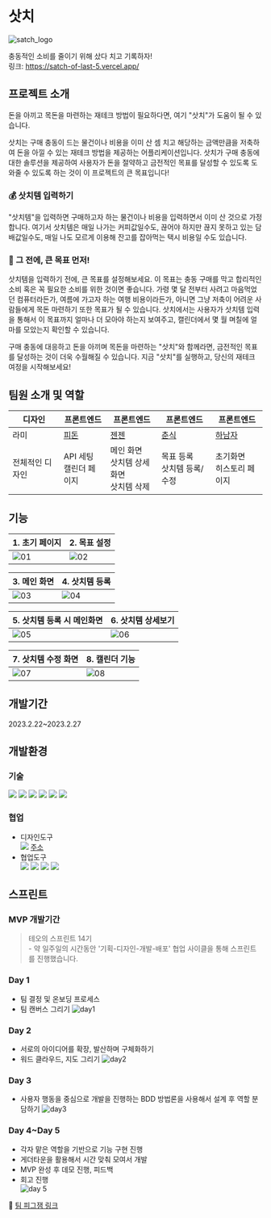 # 삿치

![satch_logo](https://github.com/hheeseung/javascript-es6/assets/87454393/75a01489-e3b2-49a1-8093-8538b207f150)

충동적인 소비를 줄이기 위해 샀다 치고 기록하자!<br>링크: https://satch-of-last-5.vercel.app/

## 프로젝트 소개

돈을 아끼고 목돈을 마련하는 재테크 방법이 필요하다면, 여기 "삿치"가 도움이 될 수 있습니다.

삿치는 구매 충동이 드는 물건이나 비용을 이미 산 셈 치고 해당하는 금액만큼을 저축하여 돈을 아낄 수 있는 재테크 방법을 제공하는 어플리케이션입니다. 삿치가 구매 충동에 대한 솔루션을 제공하여 사용자가 돈을 절약하고 금전적인 목표를 달성할 수 있도록 도와줄 수 있도록 하는 것이 이 프로젝트의 큰 목표입니다!

### 💰 삿치템 입력하기

"삿치템"을 입력하면 구매하고자 하는 물건이나 비용을 입력하면서 이미 산 것으로 가정합니다. 여기서 삿치템은 매일 나가는 커피값일수도, 끊어야 하지만 끊지 못하고 있는 담배값일수도, 매일 나도 모르게 이용해 잔고를 잡아먹는 택시 비용일 수도 있습니다.

### 🎐 그 전에, 큰 목표 먼저!

삿치템을 입력하기 전에, 큰 목표를 설정해보세요. 이 목표는 충동 구매를 막고 합리적인 소비 혹은 꼭 필요한 소비를 위한 것이면 좋습니다. 가령 몇 달 전부터 사려고 마음먹었던 컴퓨터라든가, 여름에 가고자 하는 여행 비용이라든가, 아니면 그냥 저축이 어려운 사람들에게 목돈 마련하기 또한 목표가 될 수 있습니다. 삿치에서는 사용자가 삿치템 입력을 통해서 이 목표까지 얼마나 더 모아야 하는지 보여주고, 캘린더에서 몇 월 며칠에 얼마를 모았는지 확인할 수 있습니다.

구매 충동에 대응하고 돈을 아끼며 목돈을 마련하는 "삿치"와 함께라면, 금전적인 목표를 달성하는 것이 더욱 수월해질 수 있습니다. 지금 "삿치"를 실행하고, 당신의 재테크 여정을 시작해보세요!

## 팀원 소개 및 역할

| 디자인          | 프론트엔드                          | 프론트엔드                                  | 프론트엔드                           | 프론트엔드                             |
| --------------- | ----------------------------------- | ------------------------------------------- | ------------------------------------ | -------------------------------------- |
| 라미            | [피돈](https://github.com/soorokim) | [젠젠](https://github.com/71summernight)    | [춘식](https://github.com/hheeseung) | [하남자](https://github.com/wyswhsl21) |
| 전체적인 디자인 | API 세팅<br>캘린더 페이지           | 메인 화면<br>삿치템 상세화면<br>삿치템 삭제 | 목표 등록<br>삿치템 등록/수정        | 초기화면<br>히스토리 페이지            |

## 기능

| 1. 초기 페이지                                                                                          | 2. 목표 설정                                                                                            |
| ------------------------------------------------------------------------------------------------------- | ------------------------------------------------------------------------------------------------------- |
| ![01](https://github.com/soorokim/satch-of-last-5/assets/87454393/f7a00c6f-c122-45ab-9ff0-45102d6e8160) | ![02](https://github.com/soorokim/satch-of-last-5/assets/87454393/c1a9f14c-ea3f-41f1-83c2-023450773b61) |

| 3. 메인 화면                                                                                            | 4. 삿치템 등록                                                                                          |
| ------------------------------------------------------------------------------------------------------- | ------------------------------------------------------------------------------------------------------- |
| ![03](https://github.com/soorokim/satch-of-last-5/assets/87454393/4a5a00b4-6f20-468e-9f89-c28530c798ad) | ![04](https://github.com/soorokim/satch-of-last-5/assets/87454393/5090cb22-1ad3-4fbd-9339-6bb78f640d4d) |

| 5. 삿치템 등록 시 메인화면                                                                              | 6. 삿치템 상세보기                                                                                      |
| ------------------------------------------------------------------------------------------------------- | ------------------------------------------------------------------------------------------------------- |
| ![05](https://github.com/soorokim/satch-of-last-5/assets/87454393/b269ca7f-b579-4318-8443-22417c25fa78) | ![06](https://github.com/soorokim/satch-of-last-5/assets/87454393/942aee7a-e38f-48af-85c8-19d5a6694ffb) |

| 7. 삿치템 수정 화면                                                                                     | 8. 캘린더 기능                                                                                          |
| ------------------------------------------------------------------------------------------------------- | ------------------------------------------------------------------------------------------------------- |
| ![07](https://github.com/soorokim/satch-of-last-5/assets/87454393/32466fe5-cb3f-4f84-85d1-751fde51caa0) | ![08](https://github.com/soorokim/satch-of-last-5/assets/87454393/f0f61267-db37-4327-aea7-b5c09b6bfea2) |

## 개발기간

2023.2.22~2023.2.27

## 개발환경

### 기술

<img src="https://img.shields.io/badge/React-61DAFB?style=flat-square&logo=React&logoColor=white"> <img src="https://img.shields.io/badge/TypeScript-3178C6?style=flat-square&logo=TypeScript&logoColor=white"> <img src="https://img.shields.io/badge/styled components-DB7093?style=flat-square&logo=styledcomponents&logoColor=white"> <img src="https://img.shields.io/badge/Recoil-3578E5?style=flat-square&logo=Recoil&logoColor=white"> <img src="https://img.shields.io/badge/Vite-646CFF?style=flat-square&logo=Vite&logoColor=white"> <img src="https://img.shields.io/badge/Vercel-000000?style=flat-square&logo=Vercel&logoColor=white">

### 협업

- 디자인도구<br><img src="https://img.shields.io/badge/Figma-764ABC?style=flat-square&logo=Figma&logoColor=white"> [주소](https://www.figma.com/file/j9QdshNZC1WAEBpZvWR3JE/%EC%82%BF%EC%B9%98?type=design&node-id=0-1&t=zSnIF3uWLqAe5Yyj-0)
- 협업도구<br><img src="https://img.shields.io/badge/FigJam-764ABC?style=flat-square&logo=Figma&logoColor=white"> <img src="https://img.shields.io/badge/Gather-9187FF?style=flat-square&logo=Gather&logoColor=white"> <img src="https://img.shields.io/badge/Git-F05032?style=flat-square&logo=Git&logoColor=white"> <img src="https://img.shields.io/badge/Github-181717?style=flat-square&logo=Github&logoColor=white">

## 스프린트

### MVP 개발기간

> 테오의 스프린트 14기<br>- 약 일주일의 시간동안 '기획-디자인-개발-배포' 협업 사이클을 통해 스프린트를 진행했습니다.

### Day 1

- 팀 결정 및 온보딩 프로세스
- 팀 캔버스 그리기
  ![day1](https://github.com/soorokim/satch-of-last-5/assets/87454393/9f96307d-1583-4c2e-81b2-d73af51a3cbe)

### Day 2

- 서로의 아이디어를 확장, 발산하며 구체화하기
- 워드 클라우드, 지도 그리기
  ![day2](https://github.com/soorokim/satch-of-last-5/assets/87454393/579781ba-47bc-436d-84de-8c61f202af97)

### Day 3

- 사용자 행동을 중심으로 개발을 진행하는 BDD 방법론을 사용해서 설계 후 역할 분담하기
  ![day3](https://github.com/soorokim/satch-of-last-5/assets/87454393/a8885cd1-586c-47ba-abd2-9584b66c1146)

### Day 4~Day 5

- 각자 맡은 역할을 기반으로 기능 구현 진행
- 게더타운을 활용해서 시간 맞춰 모여서 개발
- MVP 완성 후 데모 진행, 피드백
- 회고 진행<br>
  ![day 5](https://github.com/soorokim/satch-of-last-5/assets/87454393/d5a488d8-f7a7-4ae8-9323-9ac55f7ebb50)

📌 [팀 피그잼 링크](https://www.figma.com/file/E0mSS5Zo5fSxUoI9QiAKsM/%ED%85%8C%EC%98%A4%EC%9D%98-%EC%8A%A4%ED%94%84%EB%A6%B0%ED%8A%B8-14%EA%B8%B0---6%EC%A1%B0?type=whiteboard&node-id=0-1&t=gia1qJbbMftbcHV8-0)
